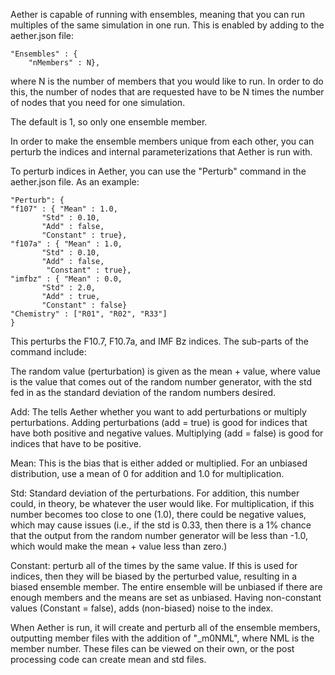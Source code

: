 
Aether is capable of running with ensembles, meaning that you can run
multiples of the same simulation in one run. This is enabled by adding
to the aether.json file:

    "Ensembles" : {
        "nMembers" : N},

where N is the number of members that you would like to run.  In order
to do this, the number of nodes that are requested have to be N times
the number of nodes that you need for one simulation.

The default is 1, so only one ensemble member.

In order to make the ensemble members unique from each other, you can
perturb the indices and internal parameterizations that Aether is run
with.

To perturb indices in Aether, you can use the "Perturb" command in the
aether.json file. As an example:

    "Perturb": {
	"f107" : { "Mean" : 1.0,
		   "Std" : 0.10,
		   "Add" : false,
		   "Constant" : true},
	"f107a" : { "Mean" : 1.0,
		   "Std" : 0.10,
		   "Add" : false,
		    "Constant" : true},
	"imfbz" : { "Mean" : 0.0,
		   "Std" : 2.0,
		   "Add" : true,
		   "Constant" : false}
    "Chemistry" : ["R01", "R02", "R33"]
    }

This perturbs the F10.7, F10.7a, and IMF Bz indices.  The sub-parts of
the command include:

The random value (perturbation) is given as the mean + value, where
value is the value that comes out of the random number generator, with
the std fed in as the standard deviation of the random numbers
desired.

Add: The tells Aether whether you want to add perturbations or
multiply perturbations. Adding perturbations (add = true) is good for
indices that have both positive and negative values. Multiplying (add
= false) is good for indices that have to be positive.

Mean: This is the bias that is either added or multiplied.  For an
unbiased distribution, use a mean of 0 for addition and 1.0 for
multiplication.

Std: Standard deviation of the perturbations.  For addition, this
number could, in theory, be whatever the user would like.  For
multiplication, if this number becomes too close to one (1.0), there
could be negative values, which may cause issues (i.e., if the std is
0.33, then there is a 1% chance that the output from the random number
generator will be less than -1.0, which would make the mean + value
less than zero.)

Constant: perturb all of the times by the same value.  If this is used
for indices, then they will be biased by the perturbed value,
resulting in a biased ensemble member. The entire ensemble will be
unbiased if there are enough members and the means are set as
unbiased.  Having non-constant values (Constant = false), adds
(non-biased) noise to the index.

When Aether is run, it will create and perturb all of the ensemble
members, outputting member files with the addition of "_m0NML", where
NML is the member number.  These files can be viewed on their own, or
the post processing code can create mean and std files.
